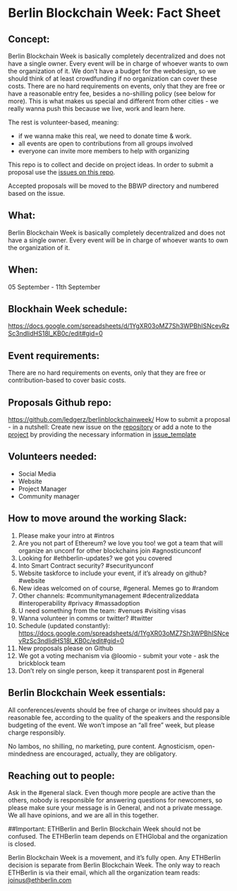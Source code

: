 Berlin Blockchain Week: Fact Sheet
=======
## Concept:

Berlin Blockchain Week is basically completely decentralized and does not have a single owner. Every event will be in charge of whoever wants to own the organization of it.
We don’t have a budget for the webdesign, so we should think of at least crowdfunding if no organization can cover these costs.
There are no hard requirements on events, only that they are free or have a reasonable entry fee, besides a no-shilling policy (see below for more). This is what makes us special and different from other cities - we really wanna push this because we live, work and learn here.

The rest is volunteer-based, meaning:
- if we wanna make this real, we need to donate time & work.
- all events are open to contributions from all groups involved
- everyone can invite more members to help with organizing


This repo is to collect and decide on project ideas. In order to submit a proposal use the [issues on this repo](https://github.com/ledgerz/project-ideas/issues).

Accepted proposals will be moved to the BBWP directory and numbered based on the issue.

## What:
 Berlin Blockchain Week is basically completely decentralized and does not have a single owner. Every event will be in charge of whoever wants to own the organization of it.

## When:
05 September - 11th September

## Blockhain Week schedule:
https://docs.google.com/spreadsheets/d/1YgXR03oMZ7Sh3WPBhISNcevRzSc3ndlidHS18l_KB0c/edit#gid=0

## Event requirements:
There are no hard requirements on events, only that they are free or contribution-based to cover basic costs.

## Proposals Github repo:
https://github.com/ledgerz/berlinblockchainweek/
How to submit a proposal - in a nutshell:
Create new issue on the [repository](https://github.com/ledgerz/berlinblockchainweek/issues) or add a note to the [project](https://github.com/ledgerz/berlinblockchainweek/projects/1) by providing the necessary information in [issue_template](https://github.com/ledgerz/berlinblockchainweek/issues/3) 

## Volunteers needed:

- Social Media
- Website
- Project Manager
- Community manager

##  How to move around the working Slack:

1. Please make your intro at #intros
2. Are you not part of Ethereum? we love you too! we got a team that will organize an unconf for other blockchains join #agnosticunconf
3. Looking for #ethberlin-updates? we got you covered
4. Into Smart Contract security? #securityunconf
5. Website taskforce to include your event, if it’s already on github? #website
6. New ideas welcomed on of course, #general. Memes go to #random
7. Other channels: #communitymanagement #decentralizeddata #interoperability #privacy #massadoption
8. U need something from the team: #venues #visiting visas
9. Wanna volunteer in comms or twitter? #twitter
10.  Schedule (updated constantly): https://docs.google.com/spreadsheets/d/1YgXR03oMZ7Sh3WPBhISNcevRzSc3ndlidHS18l_KB0c/edit#gid=0
11.  New proposals please on Github
12.  We got a voting mechanism via @loomio - submit your vote - ask the brickblock team
13.  Don’t rely on single person, keep it transparent post in #general

## Berlin Blockchain Week essentials:
All conferences/events should be free of charge or invitees should pay a reasonable fee, according to the quality of the speakers and the responsible budgeting of the event. We won’t impose an “all free” week, but please charge responsibly.

No lambos, no shilling, no marketing, pure content.
Agnosticism, open-mindedness are encouraged, actually, they are obligatory.

## Reaching out to people:
Ask in the #general slack. Even though more people are active than the others, nobody is responsible for answering questions for newcomers, so please make sure your message is in General, and not a private message. We all have opinions, and we are all in this together.

##Important:
ETHBerlin and Berlin Blockchain Week should not be confused. The ETHBerlin team depends on ETHGlobal and the organization is closed. 

Berlin Blockchain Week is a movement, and it’s fully open. Any ETHBerlin decision is separate from Berlin Blockchain Week. The only way to reach ETHBerlin is via their email, which all the organization team reads: joinus@ethberlin.com
